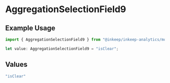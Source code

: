# AggregationSelectionField9

## Example Usage

```typescript
import { AggregationSelectionField9 } from "@inkeep/inkeep-analytics/models/components";

let value: AggregationSelectionField9 = "isClear";
```

## Values

```typescript
"isClear"
```